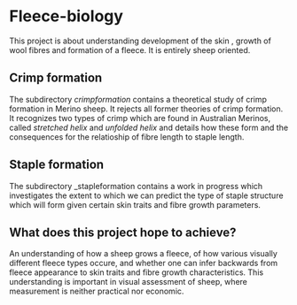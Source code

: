 # Fleece-biology #
This project is about understanding  development of the skin , growth of wool fibres and formation of a fleece. It is entirely sheep oriented. 

## Crimp formation  ##
The subdirectory _crimpformation_ contains a theoretical study of crimp formation in Merino sheep. It rejects all former theories of crimp formation. It recognizes two types of crimp which are found in Australian Merinos, called _stretched helix_ and _unfolded helix_ and details how these form and the consequences for the relatioship of fibre length to staple length.

## Staple formation ##
The subdirectory _stapleformation contains a work in progress  which investigates the extent to which we can predict the type of staple structure which will form given certain skin traits and fibre growth parameters.

## What does this project hope to achieve? ##
An understanding of how a sheep grows a fleece, of how various visually different fleece types occure, and whether one can infer backwards from fleece appearance to skin traits and fibre growth characteristics. This understanding is important in visual assessment of sheep, where measurement is neither practical nor economic.

